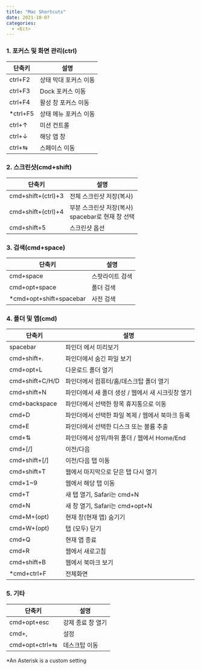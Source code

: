 ```yaml
---
title: "Mac Shortcuts"
date: 2021-10-07
categories:
  - <Ect>
---
```


### 1. 포커스 및 화면 관리(ctrl)

| 단축키    | 설명                  |
| --------- | --------------------- |
| ctrl+F2   | 상태 막대 포커스 이동 |
| ctrl+F3   | Dock 포커스 이동      |
| ctrl+F4   | 활성 창 포커스 이동   |
| \*ctrl+F5 | 상태 메뉴 포커스 이동 |
| ctrl+↑    | 미션 컨트롤           |
| ctrl+↓    | 해당 앱 창            |
| ctrl+⇆    | 스페이스 이동         |

### 2. 스크린샷(cmd+shift)

| 단축키             | 설명                                                 |
| ------------------ | ---------------------------------------------------- |
| cmd+shift+(ctrl)+3 | 전체 스크린샷 저장(복사)                             |
| cmd+shift+(ctrl)+4 | 부분 스크린샷 저장(복사)<br/>spacebar로 현재 창 선택 |
| cmd+shift+5        | 스크린샷 옵션                                        |

### 3. 검색(cmd+space)

| 단축키                   | 설명            |
| ------------------------ | --------------- |
| cmd+space                | 스팟라이트 검색 |
| cmd+opt+space            | 폴더 검색       |
| \*cmd+opt+shift+spacebar | 사전 검색       |

### 4. 폴더 및 앱(cmd)

| 단축키          | 설명                                              |
| --------------- | ------------------------------------------------- |
| spacebar        | 파인더 에서 미리보기                              |
| cmd+shift+.     | 파인더에서 숨긴 파일 보기                         |
| cmd+opt+L       | 다운로드 폴더 열기                                |
| cmd+shift+C/H/D | 파인더에서 컴퓨터/홈/데스크탑 폴더 열기           |
| cmd+shift+N     | 파인더에서 새 폴더 생성 / 웹에서 새 시크릿창 열기 |
| cmd+backspace   | 파인더에서 선택한 항목 휴지통으로 이동            |
| cmd+D           | 파인더에서 선택한 파일 복제 / 웹에서 북마크 등록  |
| cmd+E           | 파인더에서 선택한 디스크 또는 볼륨 추출           |
| cmd+⇅           | 파인더에서 상위/하위 폴더 / 웹에서 Home/End       |
| cmd+[/]         | 이전/다음                                         |
| cmd+shift+[/]   | 이전/다음 탭 이동                                 |
| cmd+shift+T     | 웹에서 마지막으로 닫은 탭 다시 열기               |
| cmd+1~9         | 웹에서 해당 탭 이동                               |
| cmd+T           | 새 탭 열기, Safari는 cmd+N                        |
| cmd+N           | 새 창 열기, Safari는 cmd+opt+N                    |
| cmd+M+(opt)     | 현재 창(현재 앱) 숨기기                           |
| cmd+W+(opt)     | 탭 (모두) 닫기                                    |
| cmd+Q           | 현재 앱 종료                                      |
| cmd+R           | 웹에서 새로고침                                   |
| cmd+shift+B     | 웹에서 북마크 보기                                |
| \*cmd+ctrl+F    | 전체화면                                          |

### 5. 기타

| 단축키         | 설명              |
| -------------- | ----------------- |
| cmd+opt+esc    | 강제 종료 창 열기 |
| cmd+,          | 설정              |
| cmd+opt+ctrl+⇆ | 데스크탑 이동     |

\*An Asterisk is a custom setting
